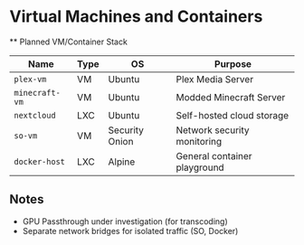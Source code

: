 # Virtual Machines and Containers
** Planned VM/Container Stack

| Name           | Type     | OS           | Purpose                         |
|----------------|----------|--------------|----------------------------------|
| `plex-vm`      | VM       | Ubuntu       | Plex Media Server                |
| `minecraft-vm` | VM       | Ubuntu       | Modded Minecraft Server          |
| `nextcloud`    | LXC      | Ubuntu       | Self-hosted cloud storage        |
| `so-vm`        | VM       | Security Onion | Network security monitoring     |
| `docker-host`  | LXC      | Alpine       | General container playground     |

## Notes
- GPU Passthrough under investigation (for transcoding)
- Separate network bridges for isolated traffic (SO, Docker)
